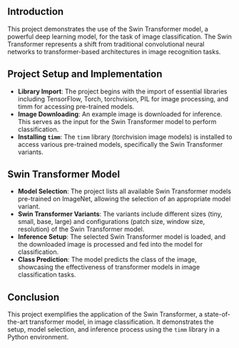 ## Introduction
This project demonstrates the use of the Swin Transformer model, a powerful deep learning model, for the task of image classification. The Swin Transformer represents a shift from traditional convolutional neural networks to transformer-based architectures in image recognition tasks.

## Project Setup and Implementation
- **Library Import**: The project begins with the import of essential libraries including TensorFlow, Torch, torchvision, PIL for image processing, and timm for accessing pre-trained models.
- **Image Downloading**: An example image is downloaded for inference. This serves as the input for the Swin Transformer model to perform classification.
- **Installing `timm`**: The `timm` library (torchvision image models) is installed to access various pre-trained models, specifically the Swin Transformer variants.

## Swin Transformer Model
- **Model Selection**: The project lists all available Swin Transformer models pre-trained on ImageNet, allowing the selection of an appropriate model variant.
- **Swin Transformer Variants**: The variants include different sizes (tiny, small, base, large) and configurations (patch size, window size, resolution) of the Swin Transformer model.
- **Inference Setup**: The selected Swin Transformer model is loaded, and the downloaded image is processed and fed into the model for classification.
- **Class Prediction**: The model predicts the class of the image, showcasing the effectiveness of transformer models in image classification tasks.

## Conclusion
This project exemplifies the application of the Swin Transformer, a state-of-the-art transformer model, in image classification. It demonstrates the setup, model selection, and inference process using the `timm` library in a Python environment.
